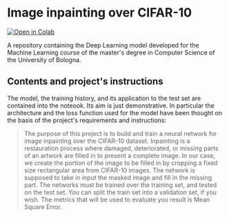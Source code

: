 # Image inpainting over CIFAR-10


[![Open in Colab](https://colab.research.google.com/assets/colab-badge.svg)](https://colab.research.google.com/drive/)

A repository containing the Deep Learning model developed for the Machine Learning course of the master's degree in Computer Science of the University of Bologna.

## Contents and project's instructions
The model, the training history, and its application to the test set are contained into the noteook. Its aim is just demonstrative. In particular the architecture and the loss function used for the model have been thought on the basis of the project's requirements and instructions:

> The purpose of this project is to build and train a neural network for image inpainting over the CIFAR-10 dataset.
Inpainting is a restauration process where damaged, deteriorated, or missing parts of an artwork are filled in to present a complete image.
In our case, we create the portion of the image to be filled in by cropping a fixed size rectangular area from CIFAR-10 images.
The network is supposed to take in input the masked image and fill in the missing part. The networks must be trained over the training set, and tested on the test set.
You can split the train set into a validation set, if you wish.
The metrics that will be used to evaluate you result is Mean Square Error.
